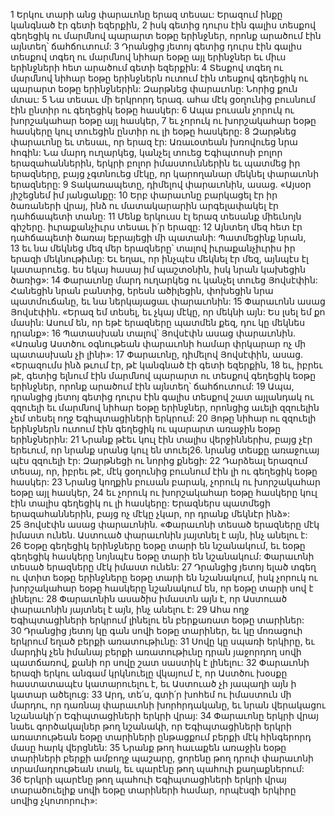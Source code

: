 1 Երկու տարի անց փարաւոնը երազ տեսաւ: Երազում ինքը կանգնած էր գետի եզերքին, 2 իսկ գետից դուրս էին գալիս տեսքով գեղեցիկ ու մարմնով պարարտ եօթը երինջներ, որոնք արածում էին այնտեղ՝ ճահճուտում: 3 Դրանցից յետոյ գետից դուրս էին գալիս տեսքով տգեղ ու մարմնով նիհար եօթը այլ երինջներ եւ միւս երինջների հետ արածում գետի եզերքին: 4 Տեսքով տգեղ ու մարմնով նիհար եօթը երինջներն ուտում էին տեսքով գեղեցիկ ու պարարտ եօթը երինջներին: Զարթնեց փարաւոնը: Նորից քուն մտաւ: 5 Նա տեսաւ մի երկրորդ երազ. ահա մէկ ցօղունից բուսնում էին ընտիր ու գեղեցիկ եօթը հասկեր: 6 Ապա բուսան չորուկ ու խորշակահար եօթը այլ հասկեր, 7 եւ չորուկ ու խորշակահար եօթը հասկերը կուլ տուեցին ընտիր ու լի եօթը հասկերը: 8 Զարթնեց փարաւոնը եւ տեսաւ, որ երազ էր: Առաւօտեան խռովուեց նրա հոգին: Նա մարդ ուղարկեց, կանչել տուեց Եգիպտոսի բոլոր երազահաններին, երկրի բոլոր իմաստուններին եւ պատմեց իր երազները, բայց չգտնուեց մէկը, որ կարողանար մեկնել փարաւոնի երազները: 9 Տակառապետը, դիմելով փարաւոնին, ասաց. «Այսօր յիշեցնեմ իմ յանցանքը: 10 Երբ փարաւոնը բարկացել էր իր ծառաների վրայ, ինձ ու մատակարարին արգելափակել էր դահճապետի տանը: 11 Մենք երկուսս էլ երազ տեսանք միեւնոյն գիշերը. իւրաքանչիւրս տեսաւ ի՛ր երազը: 12 Այնտեղ մեզ հետ էր դահճապետի ծառայ եբրայեցի մի պատանի: Պատմեցինք նրան, 13 եւ նա մեկնեց մեզ մեր երազները՝ տալով իւրաքանչիւրիս իր երազի մեկնութիւնը: Եւ եղաւ, որ ինչպէս մեկնել էր մեզ, այնպէս էլ կատարուեց. ես եկայ հասայ իմ պաշտօնին, իսկ նրան կախեցին ծառից»: 14 Փարաւոնը մարդ ուղարկեց ու կանչել տուեց Յովսէփին: Հանեցին նրան բանտից, երեսն ածիլեցին, փոխեցին նրա պատմուճանը, եւ նա ներկայացաւ փարաւոնին: 15 Փարաւոնն ասաց Յովսէփին. «Երազ եմ տեսել, եւ չկայ մէկը, որ մեկնի այն: Ես լսել եմ քո մասին: Ասում են, որ եթէ երազները պատմեն քեզ, դու կը մեկնես դրանք»: 16 Պատասխան տալով՝ Յովսէփն ասաց փարաւոնին. «Առանց Աստծու օգնութեան փարաւոնի համար փրկարար ոչ մի պատասխան չի լինի»: 17 Փարաւոնը, դիմելով Յովսէփին, ասաց. «Երազումս ինձ թւում էր, թէ կանգնած էի գետի եզերքին, 18 եւ, իբրեւ թէ, գետից ելնում էին մարմնով պարարտ ու տեսքով գեղեցիկ եօթը երինջներ, որոնք արածում էին այնտեղ՝ ճահճուտում: 19 Ապա, դրանցից յետոյ գետից դուրս էին գալիս տեսքով շատ այլանդակ ու զզուելի եւ մարմնով նիհար եօթը երինջներ, որոնցից աւելի զզուելին չեմ տեսել ողջ Եգիպտացիների երկրում: 20 Յոթը նիհար ու զզուելի երինջներն ուտում էին գեղեցիկ ու պարարտ առաջին եօթը երինջներին: 21 Նրանք թէեւ կուլ էին տալիս վերջիններիս, բայց չէր երեւում, որ նրանք սրանց կուլ են տուել26. նրանց տեսքը առաջուայ պէս զզուելի էր: Զարթնեցի ու նորից քնեցի: 22 Դարձեալ երազում տեսայ, որ, իբրեւ թէ, մէկ ցօղունից բուսնում էին լի ու գեղեցիկ եօթը հասկեր: 23 Նրանց կողքին բուսան բարակ, չորուկ ու խորշակահար եօթը այլ հասկեր, 24 եւ չորուկ ու խորշակահար եօթը հասկերը կուլ էին տալիս գեղեցիկ ու լի հասկերը: Երազներս պատմեցի երազահաններին, բայց ոչ մէկը չկար, որ դրանք մեկնէր ինձ»: 25 Յովսէփն ասաց փարաւոնին. «Փարաւոնի տեսած երազները մէկ իմաստ ունեն. Աստուած փարաւոնին յայտնել է այն, ինչ անելու է: 26 Եօթը գեղեցիկ երինջները եօթը տարի են նշանակում, եւ եօթը գեղեցիկ հասկերը նոյնպէս եօթը տարի են նշանակում: Փարաւոնի տեսած երազները մէկ իմաստ ունեն: 27 Դրանցից յետոյ ելած տգեղ ու վտիտ եօթը երինջները եօթը տարի են նշանակում, իսկ չորուկ ու խորշակահար եօթը հասկերը նշանակում են, որ եօթը տարի սով է լինելու: 28 Փարաւոնին ասածիս իմաստն այն է, որ Աստուած փարաւոնին յայտնել է այն, ինչ անելու է: 29 Ահա ողջ Եգիպտացիների երկրում լինելու են բերքառատ եօթը տարիներ: 30 Դրանցից յետոյ կը գան սովի եօթը տարիներ, եւ կը մոռացուի երկրում եղած բերքի առատութիւնը: 31 Սովը կը սպառի երկիրը, եւ մարդիկ չեն իմանայ բերքի առատութիւնը դրան յաջորդող սովի պատճառով, քանի որ սովը շատ սաստիկ է լինելու: 32 Փարաւոնի երազի երկու անգամ կրկնուելը վկայում է, որ Աստծու խօսքը հաստատապէս կատարուելու է, եւ Աստուած չի յապաղի այն ի կատար ածելուց: 33 Արդ, տե՛ս, գտի՛ր խոհեմ ու իմաստուն մի մարդու, որ դառնայ փարաւոնի խորհրդականը, եւ նրան վերակացու նշանակի՛ր Եգիպտացիների երկրի վրայ: 34 Փարաւոնը երկրի վրայ նաեւ գործակալներ թող նշանակի, որ Եգիպտացիների երկրի առատութեան եօթը տարիների ընթացքում բերքի մէկ հինգերորդ մասը հարկ վերցնեն: 35 Նրանք թող հաւաքեն առաջին եօթը տարիների բերքի ամբողջ պաշարը, ցորենը թող դրուի փարաւոնի տրամադրութեան տակ, եւ պարէնը թող պահուի քաղաքներում: 36 Երկրի պարէնը թող պահուի Եգիպտացիների երկրի վրայ տարածուելիք սովի եօթը տարիների համար, որպէսզի երկիրը սովից չկոտորուի»:
